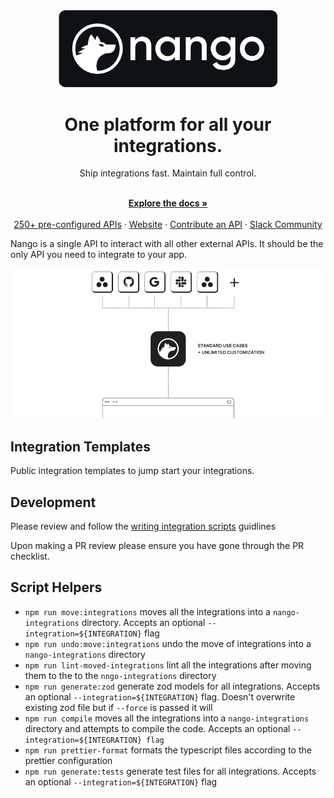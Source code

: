 <div align="center">

<img src="/assets/nango-logo.png?raw=true" width="350">

</div>

<h1 align="center">One platform for all your integrations.</h1>

<div align="center">
Ship integrations fast. Maintain full control.
</div>

<p align="center">
    <br />
    <a href="https://docs.nango.dev/" rel="dofollow"><strong>Explore the docs »</strong></a>
    <br />

  <br/>
    <a href="https://nango.dev/integrations">250+ pre-configured APIs</a>
    ·
    <a href="https://nango.dev">Website</a>
    ·
    <a href="https://docs.nango.dev/customize/guides/contribute-an-api">Contribute an API</a>
    ·
    <a href="https://nango.dev/slack">Slack Community</a>
</p>

Nango is a single API to interact with all other external APIs. It should be the only API you need to integrate to your app.

<img src="/assets/overview.png">

## Integration Templates

Public integration templates to jump start your integrations.

## Development

Please review and follow the [writing integration scripts](/WRITING_INTEGRATION_SCRIPTS.md) guidlines

Upon making a PR review please ensure you have gone through the PR checklist.

## Script Helpers
* `npm run move:integrations` moves all the integrations into a `nango-integrations` directory. Accepts an optional `--integration=${INTEGRATION}` flag
* `npm run undo:move:integrations` undo the move of integrations into a `nango-integrations` directory
* `npm run lint-moved-integrations` lint all the integrations after moving them to the to the `nngo-integrations` directory
* `npm run generate:zod` generate zod models for all integrations. Accepts an optional `--integration=${INTEGRATION}` flag. Doesn't overwrite existing zod file but if `--force` is passed it will
* `npm run compile` moves all the integrations into a `nango-integrations` directory and attempts to compile the code. Accepts an optional `--integration=${INTEGRATION} flag`
* `npm run prettier-format` formats the typescript files according to the prettier configuration
* `npm run generate:tests` generate test files for all integrations. Accepts an optional `--integration=${INTEGRATION}` flag
